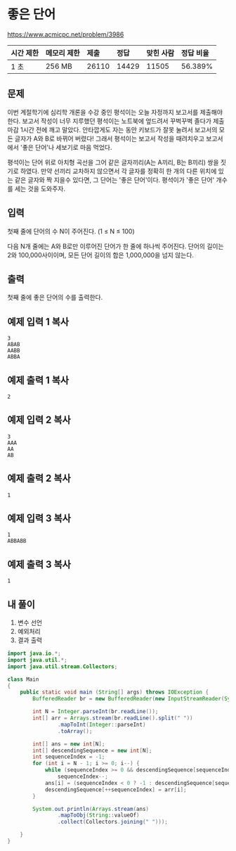 # 좋은 단어 

https://www.acmicpc.net/problem/3986 

| 시간 제한 | 메모리 제한 | 제출  | 정답  | 맞힌 사람 | 정답 비율 |
| :-------- | :---------- | :---- | :---- | :-------- | :-------- |
| 1 초      | 256 MB      | 26110 | 14429 | 11505     | 56.389%   |

## 문제

이번 계절학기에 심리학 개론을 수강 중인 평석이는 오늘 자정까지 보고서를 제출해야 한다. 보고서 작성이 너무 지루했던 평석이는 노트북에 엎드려서 꾸벅꾸벅 졸다가 제출 마감 1시간 전에 깨고 말았다. 안타깝게도 자는 동안 키보드가 잘못 눌려서 보고서의 모든 글자가 A와 B로 바뀌어 버렸다! 그래서 평석이는 보고서 작성을 때려치우고 보고서에서 '좋은 단어'나 세보기로 마음 먹었다.

평석이는 단어 위로 아치형 곡선을 그어 같은 글자끼리(A는 A끼리, B는 B끼리) 쌍을 짓기로 하였다. 만약 선끼리 교차하지 않으면서 각 글자를 정확히 한 개의 다른 위치에 있는 같은 글자와 짝 지을수 있다면, 그 단어는 '좋은 단어'이다. 평석이가 '좋은 단어' 개수를 세는 것을 도와주자.

## 입력

첫째 줄에 단어의 수 N이 주어진다. (1 ≤ N ≤ 100)

다음 N개 줄에는 A와 B로만 이루어진 단어가 한 줄에 하나씩 주어진다. 단어의 길이는 2와 100,000사이이며, 모든 단어 길이의 합은 1,000,000을 넘지 않는다.

## 출력

첫째 줄에 좋은 단어의 수를 출력한다.

## 예제 입력 1 복사

```
3
ABAB
AABB
ABBA
```

## 예제 출력 1 복사

```
2
```

## 예제 입력 2 복사

```
3
AAA
AA
AB
```

## 예제 출력 2 복사

```
1
```

## 예제 입력 3 복사

```
1
ABBABB
```

## 예제 출력 3 복사

```
1
```



## 내 풀이

1. 변수 선언
2. 예외처리
3. 결과 출력

```java
import java.io.*;
import java.util.*;
import java.util.stream.Collectors;

class Main
{
    public static void main (String[] args) throws IOException {
        BufferedReader br = new BufferedReader(new InputStreamReader(System.in));

        int N = Integer.parseInt(br.readLine());
        int[] arr = Arrays.stream(br.readLine().split(" "))
                .mapToInt(Integer::parseInt)
                .toArray();

        int[] ans = new int[N];
        int[] descendingSequence = new int[N];
        int sequenceIndex = -1;
        for (int i = N - 1; i >= 0; i--) {
            while (sequenceIndex >= 0 && descendingSequence[sequenceIndex] <= arr[i])
                sequenceIndex--;
            ans[i] = (sequenceIndex < 0 ? -1 : descendingSequence[sequenceIndex]);
            descendingSequence[++sequenceIndex] = arr[i];
        }

        System.out.println(Arrays.stream(ans)
                .mapToObj(String::valueOf)
                .collect(Collectors.joining(" ")));

    }
}
```

